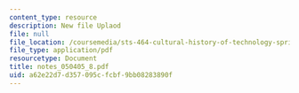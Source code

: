 ```yaml
---
content_type: resource
description: New file Uplaod
file: null
file_location: /coursemedia/sts-464-cultural-history-of-technology-spring-2005/a62e22d7d357095cfcbf9bb08283890f_notes_050405_8.pdf
file_type: application/pdf
resourcetype: Document
title: notes_050405_8.pdf
uid: a62e22d7-d357-095c-fcbf-9bb08283890f
---
```

